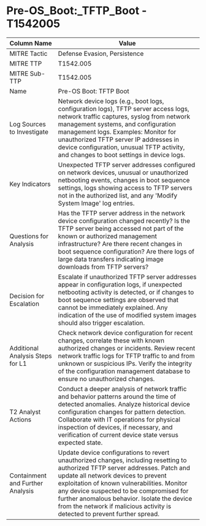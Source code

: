 # Pre-OS_Boot:_TFTP_Boot - T1542005

| Column Name | Value |
|-------------|-------|
| MITRE Tactic | Defense Evasion, Persistence |
| MITRE TTP | T1542.005 |
| MITRE Sub-TTP | T1542.005 |
| Name | Pre-OS Boot: TFTP Boot |
| Log Sources to Investigate | Network device logs (e.g., boot logs, configuration logs), TFTP server access logs, network traffic captures, syslog from network management systems, and configuration management logs. Examples: Monitor for unauthorized TFTP server IP addresses in device configuration, unusual TFTP activity, and changes to boot settings in device logs. |
| Key Indicators | Unexpected TFTP server addresses configured on network devices, unusual or unauthorized netbooting events, changes in boot sequence settings, logs showing access to TFTP servers not in the authorized list, and any 'Modify System Image' log entries. |
| Questions for Analysis | Has the TFTP server address in the network device configuration changed recently? Is the TFTP server being accessed not part of the known or authorized management infrastructure? Are there recent changes in boot sequence configuration? Are there logs of large data transfers indicating image downloads from TFTP servers? |
| Decision for Escalation | Escalate if unauthorized TFTP server addresses appear in configuration logs, if unexpected netbooting activity is detected, or if changes to boot sequence settings are observed that cannot be immediately explained. Any indication of the use of modified system images should also trigger escalation. |
| Additional Analysis Steps for L1 | Check network device configuration for recent changes, correlate these with known authorized changes or incidents. Review recent network traffic logs for TFTP traffic to and from unknown or suspicious IPs. Verify the integrity of the configuration management database to ensure no unauthorized changes. |
| T2 Analyst Actions | Conduct a deeper analysis of network traffic and behavior patterns around the time of detected anomalies. Analyze historical device configuration changes for pattern detection. Collaborate with IT operations for physical inspection of devices, if necessary, and verification of current device state versus expected state. |
| Containment and Further Analysis | Update device configurations to revert unauthorized changes, including resetting to authorized TFTP server addresses. Patch and update all network devices to prevent exploitation of known vulnerabilities. Monitor any device suspected to be compromised for further anomalous behavior. Isolate the device from the network if malicious activity is detected to prevent further spread. |
